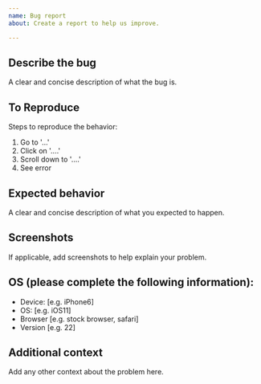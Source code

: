 ```yaml
---
name: Bug report
about: Create a report to help us improve.

---
```


## Describe the bug
A clear and concise description of what the bug is.

## To Reproduce
Steps to reproduce the behavior:
1. Go to '...'
2. Click on '....'
3. Scroll down to '....'
4. See error

## Expected behavior
A clear and concise description of what you expected to happen.

## Screenshots
If applicable, add screenshots to help explain your problem.

## OS (please complete the following information):
 - Device: [e.g. iPhone6]
 - OS: [e.g. iOS11]
 - Browser [e.g. stock browser, safari]
 - Version [e.g. 22]

## Additional context
Add any other context about the problem here.
